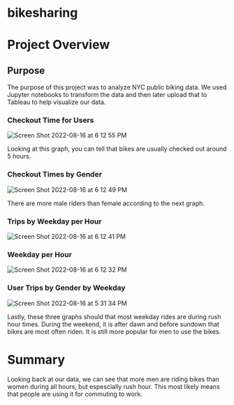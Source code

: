 # bikesharing

# Project Overview
## Purpose

The purpose of this project was to analyze NYC public biking data. We used Jupyter notebooks to transform the data and then later upload that to Tableau to help visualize our data. 

### Checkout Time for Users
![Screen Shot 2022-08-16 at 6 12 55 PM](https://user-images.githubusercontent.com/98489681/185001122-e48ef7cb-69dc-4d44-b186-21ea4c856cb3.png)

Looking at this graph, you can tell that bikes are usually checked out around 5 hours. 

### Checkout Times by Gender
![Screen Shot 2022-08-16 at 6 12 49 PM](https://user-images.githubusercontent.com/98489681/185001163-5872ae0c-7102-4872-b630-4103cac0b6da.png)

There are more male riders than female according to the next graph.

### Trips by Weekday per Hour
![Screen Shot 2022-08-16 at 6 12 41 PM](https://user-images.githubusercontent.com/98489681/185001232-fa6bef3d-18e6-4774-a59d-e7bdcc5258db.png)

### Weekday per Hour
![Screen Shot 2022-08-16 at 6 12 32 PM](https://user-images.githubusercontent.com/98489681/185001285-a35c28c1-a25f-4509-bd41-1916cf0e2130.png)

### User Trips by Gender by Weekday
![Screen Shot 2022-08-16 at 5 31 34 PM](https://user-images.githubusercontent.com/98489681/185001350-38a5ece9-29b9-4ddb-a1b6-74acb16be767.png)

Lastly, these three graphs should that most weekday rides are during rush hour times. During the weekend, it is after dawn and before sundown that bikes are most often riden. It is still more popular for men to use the bikes. 

# Summary

Looking back at our data, we can see that more men are riding bikes than women during all hours, but espescially rush hour. This most likely means that people are using it for commuting to work. 
